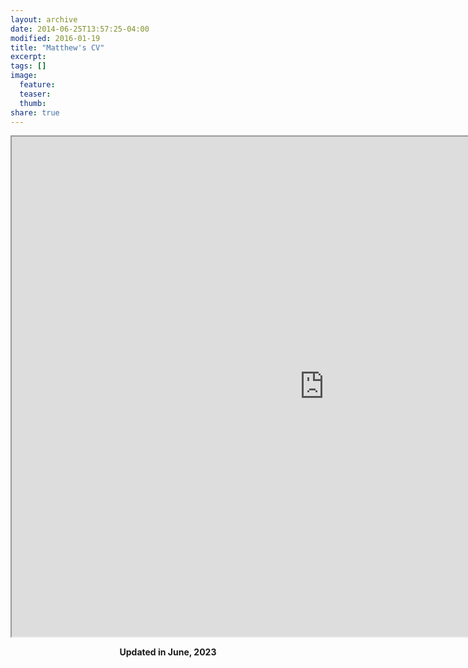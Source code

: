 ```yaml
---
layout: archive
date: 2014-06-25T13:57:25-04:00
modified: 2016-01-19
title: "Matthew's CV"
excerpt:
tags: []
image:
  feature:
  teaser:
  thumb:
share: true
---
```



<iframe src="https://drive.google.com/file/d/1X8S_HzKvKJcePOsIS5a8R8BTyOZV7BTe/view?usp=sharing" width="1000" height="800"></iframe>

<p align="center">
  <b>Updated in June, 2023</b><br>
  <b>  </b><br>
</p>
